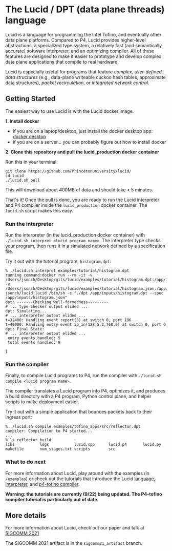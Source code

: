 # The Lucid / DPT (data plane threads) language

Lucid is a language for programming the Intel Tofino, and eventually other data plane platforms. Compared to P4, Lucid provides higher-level abstractions, a specialized type system, a relatively fast (and semantically accurate) software interpreter, and an optimizing compiler. All of these features are designed to make it easier to prototype and develop complex data plane applications that compile to real hardware. 

Lucid is especially useful for programs that feature *complex, user-defined data structures* (e.g., data-plane writeable cuckoo hash tables, approximate data structures), *packet recirculation*, or *integrated network control*.

## Getting Started

The easiest way to use Lucid is with the Lucid docker image.

**1. Install docker**
  - if you are on a laptop/desktop, just install the docker desktop app: [docker desktop](https://www.docker.com/products/docker-desktop/)
  - if you are on a server... you can probably figure out how to install docker

**2. Clone this repository and pull the lucid_production docker container**

Run this in your terminal:
```
git clone https://github.com/PrincetonUniversity/lucid/
cd lucid
./lucid.sh pull
```

This will download about 400MB of data and should take < 5 minutes. 

That's it! Once the pull is done, you are ready to run the Lucid interpreter and P4 compiler inside the `lucid_production` docker container. The `lucid.sh` script makes this easy.

### Run the interpreter

Run the interpreter (in the lucid_production docker container) with `./lucid.sh interpret <lucid program name>`. The interpreter type checks your program, then runs it in a simulated network defined by a specification file. 

Try it out with the tutorial program, `histogram.dpt`:
```
% ./lucid.sh interpret examples/tutorial/histogram.dpt 
running command:docker run --rm -it -v /Users/jsonch/Desktop/gits/lucid/examples/tutorial/histogram.dpt:/app/inputs/histogram.dpt -v /Users/jsonch/Desktop/gits/lucid/examples/tutorial/histogram.json:/app/inputs/histogram.json jsonch/lucid:lucid /bin/sh -c "./dpt /app/inputs/histogram.dpt --spec /app/inputs/histogram.json"
dpt: -------Checking well-formedness---------
# ... type checker output elided ...
dpt: Simulating...
# ... interpreter output elided ...
t=32400: Handling event report(3) at switch 0, port 196
t=40000: Handling entry event ip_in(128,5,2,768,0) at switch 0, port 0
dpt: Final State:
# ... interpreter output elided ...
 entry events handled: 5
 total events handled: 9

}
``` 

### Run the compiler

Finally, to compile Lucid programs to P4, run the compiler with `./lucid.sh compile <lucid program name>`.

The compiler translates a Lucid program into P4, optimizes it, and produces a build directory with a P4 program, Python control plane, and helper scripts to make deployment easier. 

Try it out with a simple application that bounces packets back to their ingress port:

```
% ./lucid.sh compile examples/tofino_apps/src/reflector.dpt                            
compiler: Compilation to P4 started...
...
% ls reflector_build                                       
libs           logs           lucid.cpp      lucid.p4       lucid.py       makefile       num_stages.txt scripts        src
```

### What to do next

For more information about Lucid, play around with the examples (in `/examples`) or check out the tutorials that introduce the Lucid [language](docs/tutorial_language.md), [interpreter](docs/tutorial_interpreter.md), and [p4-tofino compiler](docs/tutorial_compiler.md).

**Warning: the tutorials are currently (9/22) being updated. The P4-tofino compiler tutorial is particularly out of date.**


## More details
For more information about Lucid, check out our paper and talk at [SIGCOMM 2021](https://conferences.sigcomm.org/sigcomm/2021/program.html)

The SIGCOMM 2021 artifact is in the ``sigcomm21_artifact`` branch.
